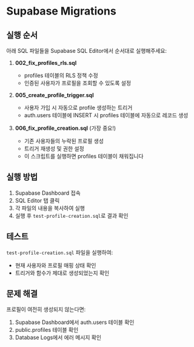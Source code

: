 # Supabase Migrations

## 실행 순서

아래 SQL 파일들을 Supabase SQL Editor에서 순서대로 실행해주세요:

1. **002_fix_profiles_rls.sql**
   - profiles 테이블의 RLS 정책 수정
   - 인증된 사용자가 프로필을 조회할 수 있도록 설정

2. **005_create_profile_trigger.sql**
   - 사용자 가입 시 자동으로 profile 생성하는 트리거
   - auth.users 테이블에 INSERT 시 profiles 테이블에 자동으로 레코드 생성

3. **006_fix_profile_creation.sql** (가장 중요!)
   - 기존 사용자들의 누락된 프로필 생성
   - 트리거 재생성 및 권한 설정
   - 이 스크립트를 실행하면 profiles 테이블이 채워집니다

## 실행 방법

1. Supabase Dashboard 접속
2. SQL Editor 탭 클릭
3. 각 파일의 내용을 복사하여 실행
4. 실행 후 `test-profile-creation.sql`로 결과 확인

## 테스트

`test-profile-creation.sql` 파일을 실행하여:
- 현재 사용자와 프로필 매핑 상태 확인
- 트리거와 함수가 제대로 생성되었는지 확인

## 문제 해결

프로필이 여전히 생성되지 않는다면:
1. Supabase Dashboard에서 auth.users 테이블 확인
2. public.profiles 테이블 확인
3. Database Logs에서 에러 메시지 확인